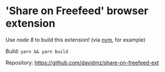 # 'Share on Freefeed' browser extension

Use _node 8_ to build this extension! (via [nvm](https://github.com/nvm-sh/nvm), for example)

Build: `yarn && yarn build`

Repository: https://github.com/davidmz/share-on-freefeed-ext
